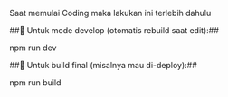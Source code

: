 Saat memulai Coding maka lakukan ini  terlebih dahulu

##🔄 Untuk mode develop (otomatis rebuild saat edit):##

npm run dev

##🏁 Untuk build final (misalnya mau di-deploy):##

npm run build
